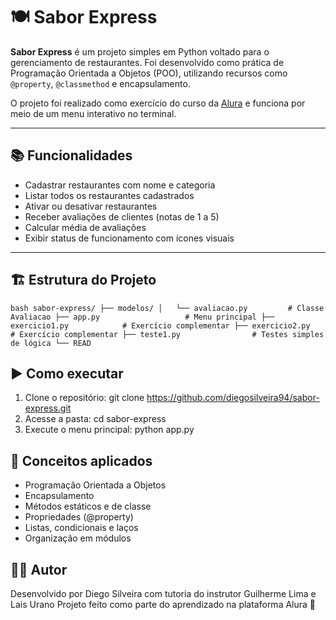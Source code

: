 # 🍽️ Sabor Express

**Sabor Express** é um projeto simples em Python voltado para o gerenciamento de restaurantes. Foi desenvolvido como prática de Programação Orientada a Objetos (POO), utilizando recursos como `@property`, `@classmethod` e encapsulamento.

O projeto foi realizado como exercício do curso da [Alura](https://www.alura.com.br/) e funciona por meio de um menu interativo no terminal.

---

## 📚 Funcionalidades

- Cadastrar restaurantes com nome e categoria
- Listar todos os restaurantes cadastrados
- Ativar ou desativar restaurantes
- Receber avaliações de clientes (notas de 1 a 5)
- Calcular média de avaliações
- Exibir status de funcionamento com ícones visuais

---

## 🏗️ Estrutura do Projeto

``bash
sabor-express/
├── modelos/
│   └── avaliacao.py         # Classe Avaliacao
├── app.py                   # Menu principal
├── exercicio1.py            # Exercício complementar
├── exercicio2.py            # Exercício complementar
├── teste1.py                # Testes simples de lógica
└── READ
``

## ▶️ Como executar
1. Clone o repositório:
   git clone https://github.com/diegosilveira94/sabor-express.git
2. Acesse a pasta:
   cd sabor-express
3. Execute o menu principal:
   python app.py

## 🧠 Conceitos aplicados
- Programação Orientada a Objetos
- Encapsulamento
- Métodos estáticos e de classe
- Propriedades (@property)
- Listas, condicionais e laços
- Organização em módulos

## 👨‍💻 Autor
Desenvolvido por Diego Silveira com tutoria do instrutor Guilherme Lima e Lais Urano 
Projeto feito como parte do aprendizado na plataforma Alura 🚀
